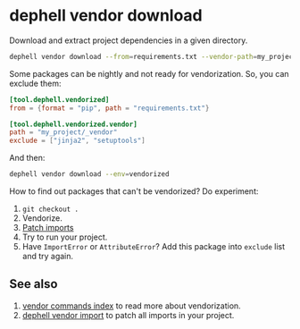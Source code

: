 # dephell vendor download

Download and extract project dependencies in a given directory.

```bash
dephell vendor download --from=requirements.txt --vendor-path=my_project/_vendor/
```

Some packages can be nightly and not ready for vendorization. So, you can exclude them:

```toml
[tool.dephell.vendorized]
from = {format = "pip", path = "requirements.txt"}

[tool.dephell.vendorized.vendor]
path = "my_project/_vendor"
exclude = ["jinja2", "setuptools"]
```

And then:

```bash
dephell vendor download --env=vendorized
```

How to find out packages that can't be vendorized? Do experiment:

1. `git checkout .`
1. Vendorize.
1. [Patch imports](cmd-vendor-import)
1. Try to run your project.
1. Have `ImportError` or `AttributeError`? Add this package into `exclude` list and try again.

## See also

1. [vendor commands index](index-vendor) to read more about vendorization.
1. [dephell vendor import](cmd-vendor-import) to patch all imports in your project.

